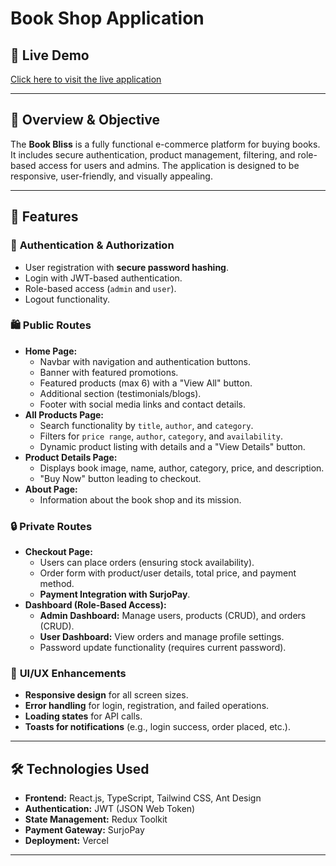 # Book Shop Application

## 🚀 Live Demo

[Click here to visit the live application](https://booklandclient.vercel.app/)

---

## 📌 Overview & Objective

The **Book Bliss** is a fully functional e-commerce platform for buying books. It includes secure authentication, product management, filtering, and role-based access for users and admins. The application is designed to be responsive, user-friendly, and visually appealing.

---

## 🎯 Features

### 🔐 **Authentication & Authorization**

- User registration with **secure password hashing**.
- Login with JWT-based authentication.
- Role-based access (`admin` and `user`).
- Logout functionality.

### 🛍 **Public Routes**

- **Home Page:**
  - Navbar with navigation and authentication buttons.
  - Banner with featured promotions.
  - Featured products (max 6) with a "View All" button.
  - Additional section (testimonials/blogs).
  - Footer with social media links and contact details.
- **All Products Page:**
  - Search functionality by `title`, `author`, and `category`.
  - Filters for `price range`, `author`, `category`, and `availability`.
  - Dynamic product listing with details and a "View Details" button.
- **Product Details Page:**
  - Displays book image, name, author, category, price, and description.
  - "Buy Now" button leading to checkout.
- **About Page:**
  - Information about the book shop and its mission.

### 🔒 **Private Routes**

- **Checkout Page:**
  - Users can place orders (ensuring stock availability).
  - Order form with product/user details, total price, and payment method.
  - **Payment Integration with SurjoPay**.
- **Dashboard (Role-Based Access):**
  - **Admin Dashboard:** Manage users, products (CRUD), and orders (CRUD).
  - **User Dashboard:** View orders and manage profile settings.
  - Password update functionality (requires current password).

### 🎨 **UI/UX Enhancements**

- **Responsive design** for all screen sizes.
- **Error handling** for login, registration, and failed operations.
- **Loading states** for API calls.
- **Toasts for notifications** (e.g., login success, order placed, etc.).

---

## 🛠️ Technologies Used

- **Frontend:** React.js, TypeScript, Tailwind CSS, Ant Design
- **Authentication:** JWT (JSON Web Token)
- **State Management:** Redux Toolkit
- **Payment Gateway:** SurjoPay
- **Deployment:** Vercel 

---




